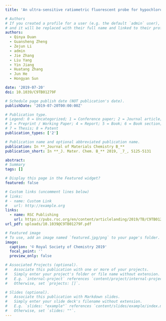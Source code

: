 ```yaml
---
title: 'An ultra-sensitive ratiometric fluorescent probe for hypochlorous acid detection by the synergistic effect of AIE and TBET and its application of detecting exogenous/endogenous HOCl in living cells'

# Authors
# If you created a profile for a user (e.g. the default `admin` user), write the username (folder name) here
# and it will be replaced with their full name and linked to their profile.
authors:
  - Qinya Duan
  - Guansheng Zheng
  - Zejun Li
  - admin
  - Jie Zhang
  - Liu Yang
  - Yin Jiang
  - Huatang Zhang
  - Jun He
  - Hongyan Sun

date: '2019-07-20'
doi: 10.1039/C9TB01279F

# Schedule page publish date (NOT publication's date).
publishDate: '2019-07-20T00:00:00Z'

# Publication type.
# Legend: 0 = Uncategorized; 1 = Conference paper; 2 = Journal article;
# 3 = Preprint / Working Paper; 4 = Report; 5 = Book; 6 = Book section;
# 7 = Thesis; 8 = Patent
publication_types: ['2']

# Publication name and optional abbreviated publication name.
publication: In **_Journal of Materials Chemistry B_**
publication_short: In **_J. Mater. Chem. B_** 2019, _7_, 5125-5131

abstract: 
# Summary
tags: []

# Display this page in the Featured widget?
featured: false

# Custom links (uncomment lines below)
# links:
# - name: Custom Link
#   url: http://example.org 
links:
  - name: RSC Publishing
    url: https://pubs.rsc.org/en/content/articlelanding/2019/TB/C9TB01279F
url_pdf: uploads/10.1039@C9TB01279F.pdf

# Featured image
# To use, add an image named `featured.jpg/png` to your page's folder.
image:
  caption: '© Royal Society of Chemistry 2019'
  focal_point: ''
  preview_only: false

# Associated Projects (optional).
#   Associate this publication with one or more of your projects.
#   Simply enter your project's folder or file name without extension.
#   E.g. `internal-project` references `content/project/internal-project/index.md`.
#   Otherwise, set `projects: []`.

# Slides (optional).
#   Associate this publication with Markdown slides.
#   Simply enter your slide deck's filename without extension.
#   E.g. `slides: "example"` references `content/slides/example/index.md`.
#   Otherwise, set `slides: ""`.
---
```

